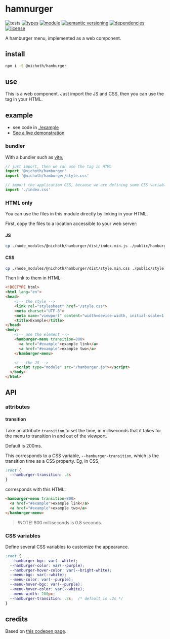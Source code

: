 # hamnurger
![tests](https://github.com/nichoth/hamburger/actions/workflows/nodejs.yml/badge.svg)
[![types](https://img.shields.io/npm/types/@nichoth/hamburger?style=flat-square)](README.md)
[![module](https://img.shields.io/badge/module-ESM%2FCJS-blue?style=flat-square)](README.md)
[![semantic versioning](https://img.shields.io/badge/semver-2.0.0-blue?logo=semver&style=flat-square)](https://semver.org/)
[![dependencies](https://img.shields.io/badge/dependencies-zero-brightgreen.svg?style=flat-square)](package.json)
[![license](https://img.shields.io/badge/license-MIT-brightgreen.svg?style=flat-square)](LICENSE)

A hamburger menu, implemented as a web component.

## install

```sh
npm i -S @nichoth/hamburger
```

## use
This is a web component. Just import the JS and CSS, then you can use the tag
in your HTML.

## example

* see code in [./example](./example/)
* [See a live demonstration](https://nichoth.github.io/hamburger/)

### bundler
With a bundler such as [vite](https://vitejs.dev/),

```js
// just import, then we can use the tag in HTML
import '@nichoth/hamburger'
import '@nichoth/hamburger/style.css'

// import the application CSS, because we are defining some CSS variables
import './index.css'
```

### HTML only
You can use the files in this module directly by linking in your HTML.

First, copy the files to a location accessible to your web server:

#### JS
```sh
cp ./node_modules/@nichoth/hamburger/dist/index.min.js ./public/hamburger.js
```

#### CSS
```sh
cp ./node_modules/@nichoth/hamburger/dist/style.min.css ./public/style.css
```

Then link to them in HTML:
```html
<!DOCTYPE html>
<html lang="en">
<head>
    <!-- the style -->
    <link rel="stylesheet" href="/style.css">
    <meta charset="UTF-8">
    <meta name="viewport" content="width=device-width, initial-scale=1.0">
    <title>Example</title>
</head>
<body>
    <!-- use the element -->
    <hamburger-menu transition=800>
      <a href="#example">example link</a>
      <a href="#example">example two</a>
    </hamburger-menu>

    <!-- the JS -->
    <script type="module" src="/hamburger.js"></script>
  </body>
</html>
```

## API

### attributes

#### transition
Take an attribute `transition` to set the time, in milliseconds that it takes
for the menu to transition in and out of the viewport.

Default is 200ms.

This corresponds to a CSS variable, `--hamburger-transition`, which is the
transition time as a CSS property. Eg, in CSS,
```css
:root {
  --hamburger-transition: .8s
}
```

corresponds with this HTML:
```html
<hamburger-menu transition=800>
  <a href="#example">example link</a>
  <a href="#example">example two</a>
</hamburger-menu>
```

> !NOTE!
> 800 milliseconds is 0.8 seconds.

### CSS variables
Define several CSS variables to customize the appearance.

```css
:root {
  --hamburger-bgc: var(--white);
  --hamburger-color: var(--purple);
  --hamburger-hover-color: var(--bright-white);
  --menu-bgc: var(--white);
  --menu-color: var(--purple);
  --menu-hover-bgc: var(--purple);
  --menu-hover-color: var(--white);
  --menu-width: 200px;
  --hamburger-transition: .8s;  /* default is .2s */
}
```

## credits

Based on [this codepen page](https://codepen.io/vxdiazdel/pen/wzvNGy).

